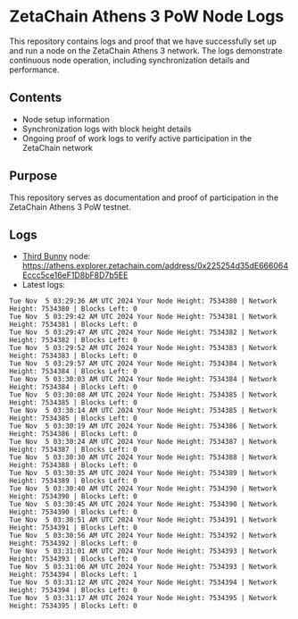 # ZetaChain Athens 3 PoW Node Logs
This repository contains logs and proof that we have successfully set up and run a node on the ZetaChain Athens 3 network. The logs demonstrate continuous node operation, including synchronization details and performance.

## Contents
- Node setup information
- Synchronization logs with block height details
- Ongoing proof of work logs to verify active participation in the ZetaChain network

## Purpose
This repository serves as documentation and proof of participation in the ZetaChain Athens 3 PoW testnet.

## Logs

- [Third Bunny](https://thirdbunny.xyz/) node: https://athens.explorer.zetachain.com/address/0x225254d35dE666064Eccc5ce16eF1D8bF8D7b5EE
- Latest logs:
```
Tue Nov  5 03:29:36 AM UTC 2024 Your Node Height: 7534380 | Network Height: 7534380 | Blocks Left: 0
Tue Nov  5 03:29:42 AM UTC 2024 Your Node Height: 7534381 | Network Height: 7534381 | Blocks Left: 0
Tue Nov  5 03:29:47 AM UTC 2024 Your Node Height: 7534382 | Network Height: 7534382 | Blocks Left: 0
Tue Nov  5 03:29:52 AM UTC 2024 Your Node Height: 7534383 | Network Height: 7534383 | Blocks Left: 0
Tue Nov  5 03:29:57 AM UTC 2024 Your Node Height: 7534384 | Network Height: 7534384 | Blocks Left: 0
Tue Nov  5 03:30:03 AM UTC 2024 Your Node Height: 7534384 | Network Height: 7534384 | Blocks Left: 0
Tue Nov  5 03:30:08 AM UTC 2024 Your Node Height: 7534385 | Network Height: 7534385 | Blocks Left: 0
Tue Nov  5 03:30:14 AM UTC 2024 Your Node Height: 7534385 | Network Height: 7534385 | Blocks Left: 0
Tue Nov  5 03:30:19 AM UTC 2024 Your Node Height: 7534386 | Network Height: 7534386 | Blocks Left: 0
Tue Nov  5 03:30:24 AM UTC 2024 Your Node Height: 7534387 | Network Height: 7534387 | Blocks Left: 0
Tue Nov  5 03:30:30 AM UTC 2024 Your Node Height: 7534388 | Network Height: 7534388 | Blocks Left: 0
Tue Nov  5 03:30:35 AM UTC 2024 Your Node Height: 7534389 | Network Height: 7534389 | Blocks Left: 0
Tue Nov  5 03:30:40 AM UTC 2024 Your Node Height: 7534390 | Network Height: 7534390 | Blocks Left: 0
Tue Nov  5 03:30:45 AM UTC 2024 Your Node Height: 7534390 | Network Height: 7534390 | Blocks Left: 0
Tue Nov  5 03:30:51 AM UTC 2024 Your Node Height: 7534391 | Network Height: 7534391 | Blocks Left: 0
Tue Nov  5 03:30:56 AM UTC 2024 Your Node Height: 7534392 | Network Height: 7534392 | Blocks Left: 0
Tue Nov  5 03:31:01 AM UTC 2024 Your Node Height: 7534393 | Network Height: 7534393 | Blocks Left: 0
Tue Nov  5 03:31:06 AM UTC 2024 Your Node Height: 7534393 | Network Height: 7534394 | Blocks Left: 1
Tue Nov  5 03:31:12 AM UTC 2024 Your Node Height: 7534394 | Network Height: 7534394 | Blocks Left: 0
Tue Nov  5 03:31:17 AM UTC 2024 Your Node Height: 7534395 | Network Height: 7534395 | Blocks Left: 0
```
